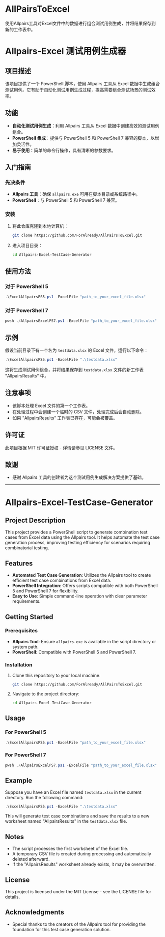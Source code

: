 # AllPairsToExcel
使用Allpairs工具对Excel文件中的数据进行组合测试用例生成，并将结果保存到新的工作表中。
# Allpairs-Excel 测试用例生成器

## 项目描述

该项目提供了一个 PowerShell 脚本，使用 Allpairs 工具从 Excel 数据中生成组合测试用例。它有助于自动化测试用例生成过程，提高需要组合测试场景的测试效率。

## 功能

- **自动化测试用例生成**：利用 Allpairs 工具从 Excel 数据中创建高效的测试用例组合。
- **PowerShell 集成**：提供与 PowerShell 5 和 PowerShell 7 兼容的脚本，以增加灵活性。
- **易于使用**：简单的命令行操作，具有清晰的参数要求。

## 入门指南

### 先决条件

- **Allpairs 工具**：确保 `allpairs.exe` 可用在脚本目录或系统路径中。
- **PowerShell**：与 PowerShell 5 和 PowerShell 7 兼容。

### 安装

1. 将此仓库克隆到本地计算机：
   ```bash
   git clone https://github.com/ForAlready/AllPairsToExcel.git
   ```
2. 进入项目目录：
   ```bash
   cd Allpairs-Excel-TestCase-Generator
   ```

## 使用方法

### 对于 PowerShell 5

```powershell
.\ExcelAllpairsPS5.ps1 -ExcelFile "path_to_your_excel_file.xlsx"
```

### 对于 PowerShell 7

```powershell
pwsh ./AllpairsExcelPS7.ps1 -ExcelFile "path_to_your_excel_file.xlsx"
```

## 示例

假设当前目录下有一个名为 `testdata.xlsx` 的 Excel 文件。运行以下命令：

```powershell
.\ExcelAllpairsPS5.ps1 -ExcelFile ".\testdata.xlsx"
```

这将生成测试用例组合，并将结果保存到 `testdata.xlsx` 文件的新工作表 "AllpairsResults" 中。

## 注意事项

- 该脚本处理 Excel 文件的第一个工作表。
- 在处理过程中会创建一个临时的 CSV 文件，处理完成后会自动删除。
- 如果 "AllpairsResults" 工作表已存在，可能会被覆盖。

## 许可证

此项目根据 MIT 许可证授权 - 详情请参见 LICENSE 文件。

## 致谢

- 感谢 Allpairs 工具的创建者为这个测试用例生成解决方案提供了基础。

<hr>

# Allpairs-Excel-TestCase-Generator

## Project Description

This project provides a PowerShell script to generate combination test cases from Excel data using the Allpairs tool. It helps automate the test case generation process, improving testing efficiency for scenarios requiring combinatorial testing.

## Features

- **Automated Test Case Generation**: Utilizes the Allpairs tool to create efficient test case combinations from Excel data.
- **PowerShell Integration**: Offers scripts compatible with both PowerShell 5 and PowerShell 7 for flexibility.
- **Easy to Use**: Simple command-line operation with clear parameter requirements.

## Getting Started

### Prerequisites

- **Allpairs Tool**: Ensure `allpairs.exe` is available in the script directory or system path.
- **PowerShell**: Compatible with PowerShell 5 and PowerShell 7.

### Installation

1. Clone this repository to your local machine:
   ```bash
   git clone https://github.com/ForAlready/AllPairsToExcel.git
   ```
2. Navigate to the project directory:
   ```bash
   cd Allpairs-Excel-TestCase-Generator
   ```

## Usage

### For PowerShell 5

```powershell
.\ExcelAllpairsPS5.ps1 -ExcelFile "path_to_your_excel_file.xlsx"
```

### For PowerShell 7

```powershell
pwsh ./AllpairsExcelPS7.ps1 -ExcelFile "path_to_your_excel_file.xlsx"
```

## Example

Suppose you have an Excel file named `testdata.xlsx` in the current directory. Run the following command:

```powershell
.\ExcelAllpairsPS5.ps1 -ExcelFile ".\testdata.xlsx"
```

This will generate test case combinations and save the results to a new worksheet named "AllpairsResults" in the `testdata.xlsx` file.

## Notes

- The script processes the first worksheet of the Excel file.
- A temporary CSV file is created during processing and automatically deleted afterward.
- If the "AllpairsResults" worksheet already exists, it may be overwritten.

## License

This project is licensed under the MIT License - see the LICENSE file for details.

## Acknowledgments

- Special thanks to the creators of the Allpairs tool for providing the foundation for this test case generation solution.



